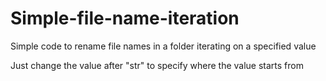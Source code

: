 # Simple-file-name-iteration
Simple code to rename file names in a folder iterating on a specified value

Just change the value after "str" to specify where the value starts from
